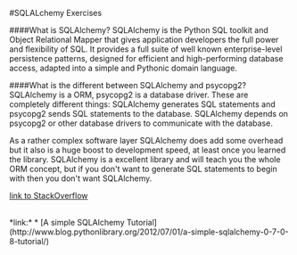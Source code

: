 #SQLALchemy Exercises

####What is SQLAlchemy?
SQLAlchemy is the Python SQL toolkit and Object Relational Mapper that gives application developers the full power and flexibility of SQL. It provides a full suite of well known enterprise-level persistence patterns, designed for efficient and high-performing database access, adapted into a simple and Pythonic domain language.

####What is the different between SQLAlchemy and psycopg2?
SQLAlchemy is a ORM, psycopg2 is a database driver. These are completely different things: SQLAlchemy generates SQL statements and psycopg2 sends SQL statements to the database. SQLAlchemy depends on psycopg2 or other database drivers to communicate with the database.

As a rather complex software layer SQLAlchemy does add some overhead but it also is a huge boost to development speed, at least once you learned the library. SQLAlchemy is a excellent library and will teach you the whole ORM concept, but if you don't want to generate SQL statements to begin with then you don't want SQLAlchemy.

[link to StackOverflow](http://stackoverflow.com/questions/8588126/sqlalchemy-or-psycopg2)

<br/>
*link:*
* [A simple SQLAlchemy Tutorial](http://www.blog.pythonlibrary.org/2012/07/01/a-simple-sqlalchemy-0-7-0-8-tutorial/)
